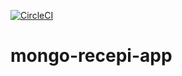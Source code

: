 [![CircleCI](https://circleci.com/gh/OliveiraLucas10/mongo-recipe-app.svg?style=svg)](https://circleci.com/gh/OliveiraLucas10/mongo-recipe-app)

# mongo-recepi-app
